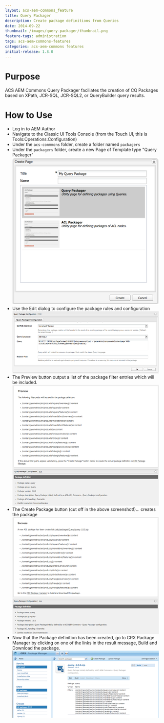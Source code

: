 ```yaml
---
layout: acs-aem-commons_feature
title: Query Packager
description: Create package definitions from Queries
date: 2014-09-22
thumbnail: /images/query-packager/thumbnail.png
feature-tags: administration
tags: acs-aem-commons-features
categories: acs-aem-commons features
initial-release: 1.8.0
---
```


# Purpose

ACS AEM Commons Query Packager faciliates the creation of CQ Packages based on XPath, JCR-SQL, JCR-SQL2, or QueryBuilder query results.

# How to Use

* Log in to AEM Author
* Navigate to the Classic UI Tools Console (from the Touch UI, this is Tools:Operations:Configuration)
* Under the `acs-commmons` folder, create a folder named `packagers`
* Under the `packagers` folder, create a new Page of Template type "Query Packager"
![image](/acs-aem-commons/images/query-packager/step-1.png)
* Use the Edit dialog to configure the package rules and configuration
![image](/acs-aem-commons/images/query-packager/step-2.png)
* The Preview button output a list of the package filter entries which will be included.
![image](/acs-aem-commons/images/query-packager/step-3.png)
* The Create Package button (cut off in the above screenshot!)... creates the package
![image](/acs-aem-commons/images/query-packager/step-4.png)
* Now that the Package definition has been created, go to CRX Package Manager by clicking on one of the links in the result message, Build and Download the package.
![image](/acs-aem-commons/images/query-packager/step-5.png)
